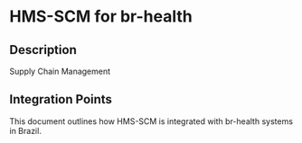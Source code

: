 # HMS-SCM for br-health

## Description

Supply Chain Management

## Integration Points

This document outlines how HMS-SCM is integrated with br-health systems in Brazil.
